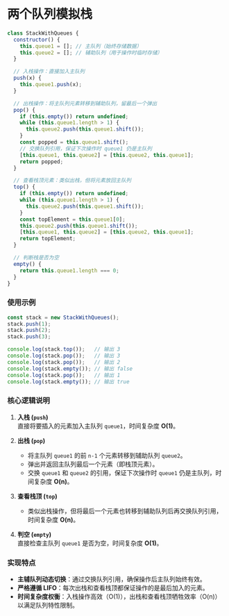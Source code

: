 # 两个队列模拟栈
```javascript
class StackWithQueues {
  constructor() {
    this.queue1 = []; // 主队列（始终存储数据）
    this.queue2 = []; // 辅助队列（用于操作时临时存储）
  }

  // 入栈操作：直接加入主队列
  push(x) {
    this.queue1.push(x);
  }

  // 出栈操作：将主队列元素转移到辅助队列，留最后一个弹出
  pop() {
    if (this.empty()) return undefined;
    while (this.queue1.length > 1) {
      this.queue2.push(this.queue1.shift());
    }
    const popped = this.queue1.shift();
    // 交换队列引用，保证下次操作时 queue1 仍是主队列
    [this.queue1, this.queue2] = [this.queue2, this.queue1];
    return popped;
  }

  // 查看栈顶元素：类似出栈，但将元素放回主队列
  top() {
    if (this.empty()) return undefined;
    while (this.queue1.length > 1) {
      this.queue2.push(this.queue1.shift());
    }
    const topElement = this.queue1[0];
    this.queue2.push(this.queue1.shift());
    [this.queue1, this.queue2] = [this.queue2, this.queue1];
    return topElement;
  }

  // 判断栈是否为空
  empty() {
    return this.queue1.length === 0;
  }
}
```

### 使用示例
```javascript
const stack = new StackWithQueues();
stack.push(1);
stack.push(2);
stack.push(3);

console.log(stack.top());   // 输出 3
console.log(stack.pop());   // 输出 3
console.log(stack.pop());   // 输出 2
console.log(stack.empty()); // 输出 false
console.log(stack.pop());   // 输出 1
console.log(stack.empty()); // 输出 true
```

### 核心逻辑说明
1. **入栈 (`push`)**  
   直接将要插入的元素加入主队列 `queue1`，时间复杂度 **O(1)**。

2. **出栈 (`pop`)**  
   - 将主队列 `queue1` 的前 `n-1` 个元素转移到辅助队列 `queue2`。
   - 弹出并返回主队列最后一个元素（即栈顶元素）。
   - 交换 `queue1` 和 `queue2` 的引用，保证下次操作时 `queue1` 仍是主队列，时间复杂度 **O(n)**。

3. **查看栈顶 (`top`)**  
   - 类似出栈操作，但将最后一个元素也转移到辅助队列后再交换队列引用，时间复杂度 **O(n)**。

4. **判空 (`empty`)**  
   直接检查主队列 `queue1` 是否为空，时间复杂度 **O(1)**。

### 实现特点
- **主辅队列动态切换**：通过交换队列引用，确保操作后主队列始终有效。
- **严格遵循 LIFO**：每次出栈和查看栈顶都保证操作的是最后加入的元素。
- **时间复杂度权衡**：入栈操作高效（O(1)），出栈和查看栈顶牺牲效率（O(n)）以满足队列特性限制。
